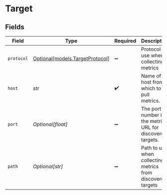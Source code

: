 # Target


## Fields

| Field                                                          | Type                                                           | Required                                                       | Description                                                    |
| -------------------------------------------------------------- | -------------------------------------------------------------- | -------------------------------------------------------------- | -------------------------------------------------------------- |
| `protocol`                                                     | [Optional[models.TargetProtocol]](../models/targetprotocol.md) | :heavy_minus_sign:                                             | Protocol to use when collecting metrics                        |
| `host`                                                         | *str*                                                          | :heavy_check_mark:                                             | Name of host from which to pull metrics.                       |
| `port`                                                         | *Optional[float]*                                              | :heavy_minus_sign:                                             | The port number in the metrics URL for discovered targets.     |
| `path`                                                         | *Optional[str]*                                                | :heavy_minus_sign:                                             | Path to use when collecting metrics from discovered targets    |